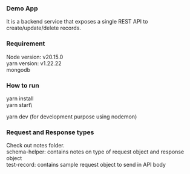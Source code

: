 ### Demo App
It is a backend service that exposes a single REST API to create/update/delete records. 

### Requirement
Node version: v20.15.0\
yarn version: v1.22.22\
mongodb

### How to run
yarn install\
yarn start\\

<!-- dev -->
yarn dev (for development purpose using nodemon)

### Request and Response types
Check out notes folder.\
schema-helper: contains notes on type of request object and response object\
test-record: contains sample request object to send in API body

